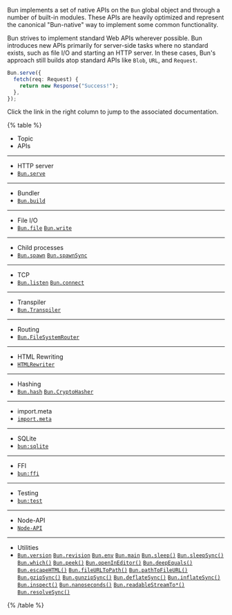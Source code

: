Bun implements a set of native APIs on the `Bun` global object and through a number of built-in modules. These APIs are heavily optimized and represent the canonical "Bun-native" way to implement some common functionality.

Bun strives to implement standard Web APIs wherever possible. Bun introduces new APIs primarily for server-side tasks where no standard exists, such as file I/O and starting an HTTP server. In these cases, Bun's approach still builds atop standard APIs like `Blob`, `URL`, and `Request`.

```ts
Bun.serve({
  fetch(req: Request) {
    return new Response("Success!");
  },
});
```

Click the link in the right column to jump to the associated documentation.

{% table %}

- Topic
- APIs

---

- HTTP server
- [`Bun.serve`](/docs/api/http#bun-serve)

---

- Bundler
- [`Bun.build`](/docs/bundler)

---

- File I/O
- [`Bun.file`](/docs/api/file-io#reading-files-bun-file) [`Bun.write`](/docs/api/file-io#writing-files-bun-write)

---

- Child processes
- [`Bun.spawn`](/docs/api/spawn#spawn-a-process-bun-spawn) [`Bun.spawnSync`](/docs/api/spawn#blocking-api-bun-spawnsync)

---

- TCP
- [`Bun.listen`](/docs/api/tcp#start-a-server-bun-listen) [`Bun.connect`](/docs/api/tcp#start-a-server-bun-listen)

---

- Transpiler
- [`Bun.Transpiler`](/docs/api/transpiler)

---

- Routing
- [`Bun.FileSystemRouter`](/docs/api/file-system-router)

---

- HTML Rewriting
- [`HTMLRewriter`](/docs/api/html-rewriter)

---

- Hashing
- [`Bun.hash`](/docs/api/hashing#bun-hash) [`Bun.CryptoHasher`](/docs/api/hashing#bun-cryptohasher)

---

- import.meta
- [`import.meta`](/docs/api/import-meta)

---

<!-- - [DNS](/docs/api/dns)
- `Bun.dns`

--- -->

- SQLite
- [`bun:sqlite`](/docs/api/sqlite)

---

- FFI
- [`bun:ffi`](/docs/api/ffi)

---

- Testing
- [`bun:test`](/docs/cli/test)

---

- Node-API
- [`Node-API`](/docs/api/node-api)

---

- Utilities
- [`Bun.version`](/docs/api/utils#bun-version) [`Bun.revision`](/docs/api/utils#bun-revision) [`Bun.env`](/docs/api/utils#bun-env) [`Bun.main`](/docs/api/utils#bun-main) [`Bun.sleep()`](/docs/api/utils#bun-sleep) [`Bun.sleepSync()`](/docs/api/utils#bun-sleepsync) [`Bun.which()`](/docs/api/utils#bun-which) [`Bun.peek()`](/docs/api/utils#bun-peek) [`Bun.openInEditor()`](/docs/api/utils#bun-openineditor) [`Bun.deepEquals()`](/docs/api/utils#bun-deepequals) [`Bun.escapeHTML()`](/docs/api/utils#bun-escapehtml) [`Bun.fileURLToPath()`](/docs/api/utils#bun-fileurltopath) [`Bun.pathToFileURL()`](/docs/api/utils#bun-pathtofileurl) [`Bun.gzipSync()`](/docs/api/utils#bun-gzipsync) [`Bun.gunzipSync()`](/docs/api/utils#bun-gunzipsync) [`Bun.deflateSync()`](/docs/api/utils#bun-deflatesync) [`Bun.inflateSync()`](/docs/api/utils#bun-inflatesync) [`Bun.inspect()`](/docs/api/utils#bun-inspect) [`Bun.nanoseconds()`](/docs/api/utils#bun-nanoseconds) [`Bun.readableStreamTo*()`](/docs/api/utils#bun-readablestreamto) [`Bun.resolveSync()`](/docs/api/utils#bun-resolvesync)

{% /table %}
